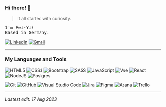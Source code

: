 ### Hi there! 👋


> It all started with curiosity. 


<p>
  <samp>
    I'm Pei-Yi! <br>
    Based in Germany.<br>
  </samp>
</p>

[![LinkedIn](https://img.shields.io/badge/LinkedIn-0077B5?style=for-the-badge&logo=linkedin&logoColor=white)](https://www.linkedin.com/in/peiyichena)
[![Gmail](https://img.shields.io/badge/Gmail-D14836?style=for-the-badge&logo=gmail&logoColor=white)](mailto:peiyichena@gmail.com) 

 
---
### My Languages and Tools 

![HTML5](https://img.shields.io/badge/html5-%23E34F26.svg?style=for-the-badge&logo=html5&logoColor=white)
![CSS3](https://img.shields.io/badge/css3-%231572B6.svg?style=for-the-badge&logo=css3&logoColor=white)
![Bootstrap](https://img.shields.io/badge/bootstrap-%23563D7C.svg?style=for-the-badge&logo=bootstrap&logoColor=white)
![SASS](https://img.shields.io/badge/SASS-%23CC6699.svg?style=for-the-badge&logo=SASS&logoColor=white)
![JavaScript](https://img.shields.io/badge/JavaScript-F7DF1E?style=for-the-badge&logo=javascript&logoColor=black)
![Vue](https://img.shields.io/badge/Vue.js-4FC08D?style=for-the-badge&logo=vue.js&logoColor=white)
![React](https://img.shields.io/badge/react.js-%2320232a.svg?style=for-the-badge&logo=react&logoColor=%23FFFFFF)
![NodeJS](https://img.shields.io/badge/node.js-339933?style=for-the-badge&logo=node.js&logoColor=white)
![Postgres](https://img.shields.io/badge/postgres-%23316192.svg?style=for-the-badge&logo=postgresql&logoColor=white)

![Git](https://img.shields.io/badge/git-%23F05033.svg?style=for-the-badge&logo=git&logoColor=white)
![GitHub](https://img.shields.io/badge/github-%23121011.svg?style=for-the-badge&logo=github&logoColor=white)
![Visual Studio Code](https://img.shields.io/badge/Visual%20Studio%20Code-0078d7.svg?style=for-the-badge&logo=visual-studio-code&logoColor=white)
![Jira](https://img.shields.io/badge/jira-%230A0FFF.svg?style=for-the-badge&logo=jira&logoColor=white)
![Figma](https://img.shields.io/badge/figma-%23F24E1E.svg?style=for-the-badge&logo=figma&logoColor=white)
![Asana](https://img.shields.io/badge/asana%20-%23F06A6A?style=for-the-badge&logo=Asana&logoColor=white)
![Trello](https://img.shields.io/badge/Trello-%23026AA7.svg?style=for-the-badge&logo=Trello&logoColor=white)

<!--
![Microsoft Excel](https://img.shields.io/badge/Excel-217346?style=for-the-badge&logo=microsoft-excel&logoColor=white)
![Microsoft Outlook](https://img.shields.io/badge/Outlook-0078D4?style=for-the-badge&logo=microsoft-outlook&logoColor=white)
-->

---
<!---### Github Stats

[![My GitHub Stats](https://github-readme-stats.vercel.app/api/?username=peiyi-c&count_private=true&theme=tokyonight&showicons=true)]

[![My GitHub Language Stats](https://github-readme-stats.vercel.app/api/top-langs/?username=peiyi-c&langs_count=5&theme=tokyonight)]

https://github.com/Ileriayo/markdown-badges
https://simpleicons.org/
--->
*Lastest edit: 17 Aug 2023*

